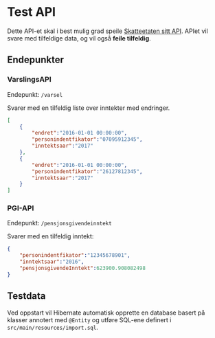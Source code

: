Test API
=========

Dette API-et skal i best mulig grad speile [Skatteetaten sitt API](https://skatteetaten.github.io/datasamarbeid-api-dokumentasjon/reference_pgi.html).
APIet vil svare med tilfeldige data, og vil også **feile tilfeldig**.

## Endepunkter

### VarslingsAPI

Endepunkt: `/varsel`

Svarer med en tilfeldig liste over inntekter med endringer.

```json
[
	{
		"endret":"2016-01-01 00:00:00",
		"personindentfikator":"07095912345",
		"inntektsaar":"2017"
	},
	{
		"endret":"2016-01-01 00:00:00",
		"personindentfikator":"26127812345",
		"inntektsaar":"2017"
	}
]
```

### PGI-API

Endepunkt: `/pensjonsgivendeinntekt`

Svarer med en tilfeldig inntekt:

```json
{
	"personindentfikator":"12345678901",
	"inntektsaar":"2016",
	"pensjonsgivendeInntekt":623900.908082498
}
```

## Testdata

Ved oppstart vil Hibernate automatisk opprette en database basert på klasser annotert med `@Entity` og utføre SQL-ene definert i `src/main/resources/import.sql`.